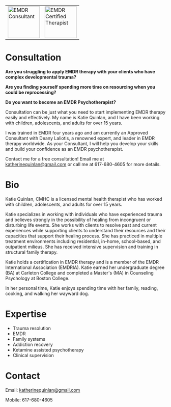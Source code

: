 
<table border="0">
 <tr>
    <td><img width="100" alt="EMDR Consultant" src="https://github.com/katiequinlan/katiequinlan.github.io/assets/96839298/1e992972-b780-4de4-b923-ba58fd77e95b"></td>
    <td><img width="100" alt="EMDR Certified Therapist" src="https://github.com/katiequinlan/katiequinlan.github.io/assets/96839298/07c2861f-919a-474c-b714-c946019bece6"></td>
 </tr>
</table>

# Consultation

**Are you struggling to apply EMDR therapy with your clients who have complex developmental trauma?**  

**Are you finding yourself spending more time on resourcing when you could be reprocessing?**  

**Do you want to become an EMDR Psychotherapist?**

Consultation can be just what you need to start implementing EMDR therapy easily and effectively.  My name is Katie Quinlan, and I have been working with children, adolescents, and adults for over 15 years.  

I was trained in EMDR four years ago and am currently an Approved Consultant with Deany Laliotis, a renowned expert, and leader in EMDR therapy worldwide. As your Consultant, I will help you develop your skills and build your confidence as an EMDR psychotherapist.  

Contact me for a free consultation!
Email me at [katherinequinlan@gmail.com](mailto:katherinequinlan@gmail.com) or call me at 617-680-4605 for more details.  

# Bio
Katie Quinlan, CMHC is a licensed mental health therapist who has worked with children, adolescents, and adults for over 15 years.
 
Katie specializes in working with individuals who have experienced trauma and believes strongly in the possibility of healing from incongruent or disturbing life events.  She works with clients to resolve past and current experiences while supporting clients to understand their resources and their capacities that support their healing process. 
She has practiced in multiple treatment environments including residential, in-home, school-based, and outpatient milieus.  She has received intensive supervision and training in structural family therapy. 
 
Katie holds a certification in EMDR therapy and is a member of the EMDR International Association (EMDRIA).  Katie earned her undergraduate degree (BA) at Carleton College and completed a Master's (MA) in Counseling Psychology at Boston College. 
 
In her personal time, Katie enjoys spending time with her family, reading, cooking, and walking her wayward dog.

# Expertise
- Trauma resolution
- EMDR
- Family systems
- Addiction recovery
- Ketamine assisted psychotherapy
- Clinical supervision


# Contact
Email: [katherinequinlan@gmail.com](mailto:katherinequinlan@gmail.com)  

Mobile: 617-680-4605
